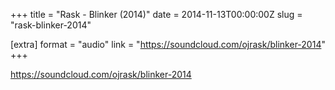 +++
title = "Rask - Blinker (2014)"
date = 2014-11-13T00:00:00Z
slug = "rask-blinker-2014"

[extra]
format = "audio"
link = "https://soundcloud.com/ojrask/blinker-2014"
+++

https://soundcloud.com/ojrask/blinker-2014